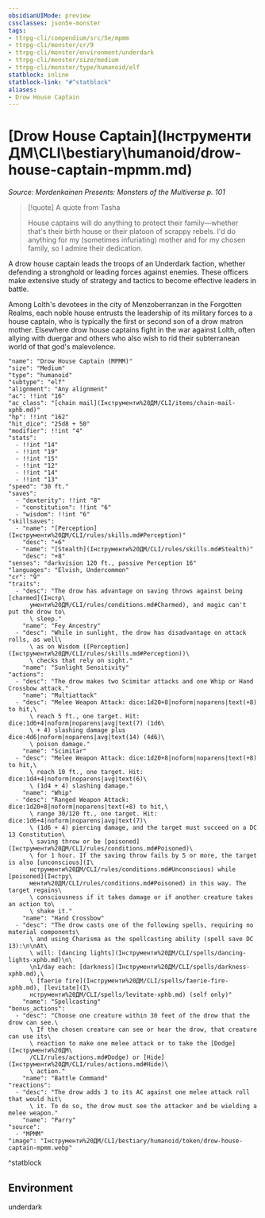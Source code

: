 ```yaml
---
obsidianUIMode: preview
cssclasses: json5e-monster
tags:
- ttrpg-cli/compendium/src/5e/mpmm
- ttrpg-cli/monster/cr/9
- ttrpg-cli/monster/environment/underdark
- ttrpg-cli/monster/size/medium
- ttrpg-cli/monster/type/humanoid/elf
statblock: inline
statblock-link: "#^statblock"
aliases:
- Drow House Captain
---
```

# [Drow House Captain](Інструменти ДМ\CLI\bestiary\humanoid/drow-house-captain-mpmm.md)
*Source: Mordenkainen Presents: Monsters of the Multiverse p. 101*  

> [!quote] A quote from Tasha  
> 
> House captains will do anything to protect their family—whether that's their birth house or their platoon of scrappy rebels. I'd do anything for my (sometimes infuriating) mother and for my chosen family, so I admire their dedication.

A drow house captain leads the troops of an Underdark faction, whether defending a stronghold or leading forces against enemies. These officers make extensive study of strategy and tactics to become effective leaders in battle.

Among Lolth's devotees in the city of Menzoberranzan in the Forgotten Realms, each noble house entrusts the leadership of its military forces to a house captain, who is typically the first or second son of a drow matron mother. Elsewhere drow house captains fight in the war against Lolth, often allying with duergar and others who also wish to rid their subterranean world of that god's malevolence.

```statblock
"name": "Drow House Captain (MPMM)"
"size": "Medium"
"type": "humanoid"
"subtype": "elf"
"alignment": "Any alignment"
"ac": !!int "16"
"ac_class": "[chain mail](Інструменти%20ДМ/CLI/items/chain-mail-xphb.md)"
"hp": !!int "162"
"hit_dice": "25d8 + 50"
"modifier": !!int "4"
"stats":
  - !!int "14"
  - !!int "19"
  - !!int "15"
  - !!int "12"
  - !!int "14"
  - !!int "13"
"speed": "30 ft."
"saves":
  - "dexterity": !!int "8"
  - "constitution": !!int "6"
  - "wisdom": !!int "6"
"skillsaves":
  - "name": "[Perception](Інструменти%20ДМ/CLI/rules/skills.md#Perception)"
    "desc": "+6"
  - "name": "[Stealth](Інструменти%20ДМ/CLI/rules/skills.md#Stealth)"
    "desc": "+8"
"senses": "darkvision 120 ft., passive Perception 16"
"languages": "Elvish, Undercommon"
"cr": "9"
"traits":
  - "desc": "The drow has advantage on saving throws against being [charmed](Інстр\
      ументи%20ДМ/CLI/rules/conditions.md#Charmed), and magic can't put the drow to\
      \ sleep."
    "name": "Fey Ancestry"
  - "desc": "While in sunlight, the drow has disadvantage on attack rolls, as well\
      \ as on Wisdom ([Perception](Інструменти%20ДМ/CLI/rules/skills.md#Perception))\
      \ checks that rely on sight."
    "name": "Sunlight Sensitivity"
"actions":
  - "desc": "The drow makes two Scimitar attacks and one Whip or Hand Crossbow attack."
    "name": "Multiattack"
  - "desc": "Melee Weapon Attack: dice:1d20+8|noform|noparens|text(+8) to hit,\
      \ reach 5 ft., one target. Hit: dice:1d6+4|noform|noparens|avg|text(7) (1d6\
      \ + 4) slashing damage plus dice:4d6|noform|noparens|avg|text(14) (4d6)\
      \ poison damage."
    "name": "Scimitar"
  - "desc": "Melee Weapon Attack: dice:1d20+8|noform|noparens|text(+8) to hit,\
      \ reach 10 ft., one target. Hit: dice:1d4+4|noform|noparens|avg|text(6)\
      \ (1d4 + 4) slashing damage."
    "name": "Whip"
  - "desc": "Ranged Weapon Attack: dice:1d20+8|noform|noparens|text(+8) to hit,\
      \ range 30/120 ft., one target. Hit: dice:1d6+4|noform|noparens|avg|text(7)\
      \ (1d6 + 4) piercing damage, and the target must succeed on a DC 13 Constitution\
      \ saving throw or be [poisoned](Інструменти%20ДМ/CLI/rules/conditions.md#Poisoned)\
      \ for 1 hour. If the saving throw fails by 5 or more, the target is also [unconscious](І\
      нструменти%20ДМ/CLI/rules/conditions.md#Unconscious) while [poisoned](Інстру\
      менти%20ДМ/CLI/rules/conditions.md#Poisoned) in this way. The target regains\
      \ consciousness if it takes damage or if another creature takes an action to\
      \ shake it."
    "name": "Hand Crossbow"
  - "desc": "The drow casts one of the following spells, requiring no material components\
      \ and using Charisma as the spellcasting ability (spell save DC 13):\n\nAt\
      \ will: [dancing lights](Інструменти%20ДМ/CLI/spells/dancing-lights-xphb.md)\n\
      \n1/day each: [darkness](Інструменти%20ДМ/CLI/spells/darkness-xphb.md),\
      \ [faerie fire](Інструменти%20ДМ/CLI/spells/faerie-fire-xphb.md), [levitate](І\
      нструменти%20ДМ/CLI/spells/levitate-xphb.md) (self only)"
    "name": "Spellcasting"
"bonus_actions":
  - "desc": "Choose one creature within 30 feet of the drow that the drow can see.\
      \ If the chosen creature can see or hear the drow, that creature can use its\
      \ reaction to make one melee attack or to take the [Dodge](Інструменти%20ДМ\
      /CLI/rules/actions.md#Dodge) or [Hide](Інструменти%20ДМ/CLI/rules/actions.md#Hide)\
      \ action."
    "name": "Battle Command"
"reactions":
  - "desc": "The drow adds 3 to its AC against one melee attack roll that would hit\
      \ it. To do so, the drow must see the attacker and be wielding a melee weapon."
    "name": "Parry"
"source":
  - "MPMM"
"image": "Інструменти%20ДМ/CLI/bestiary/humanoid/token/drow-house-captain-mpmm.webp"
```
^statblock

## Environment

underdark